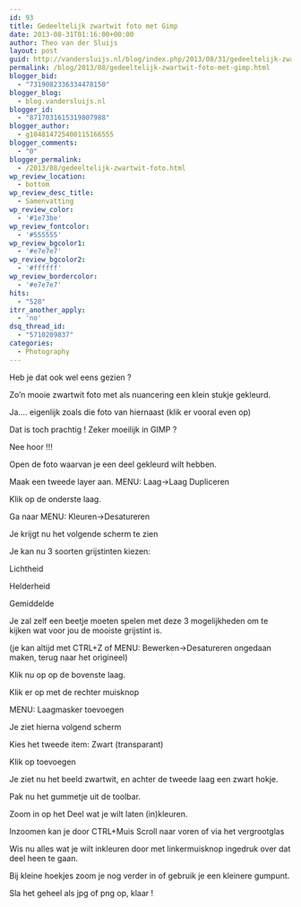 ```yaml
---
id: 93
title: Gedeeltelijk zwartwit foto met Gimp
date: 2013-08-31T01:16:00+00:00
author: Theo van der Sluijs
layout: post
guid: http://vandersluijs.nl/blog/index.php/2013/08/31/gedeeltelijk-zwartwit-foto/
permalink: /blog/2013/08/gedeeltelijk-zwartwit-foto-met-gimp.html
blogger_bid:
  - "7319082336334478150"
blogger_blog:
  - blog.vandersluijs.nl
blogger_id:
  - "8717031615319807988"
blogger_author:
  - g104814725400115166555
blogger_comments:
  - "0"
blogger_permalink:
  - /2013/08/gedeeltelijk-zwartwit-foto.html
wp_review_location:
  - bottom
wp_review_desc_title:
  - Samenvatting
wp_review_color:
  - '#1e73be'
wp_review_fontcolor:
  - '#555555'
wp_review_bgcolor1:
  - '#e7e7e7'
wp_review_bgcolor2:
  - '#ffffff'
wp_review_bordercolor:
  - '#e7e7e7'
hits:
  - "528"
itrr_another_apply:
  - 'no'
dsq_thread_id:
  - "5710209837"
categories:
  - Photography
---
```

Heb je dat ook wel eens gezien ?

Zo’n mooie zwartwit foto met als nuancering een klein stukje gekleurd.

Ja…. eigenlijk zoals die foto van hiernaast (klik er vooral even op)

Dat is toch prachtig ! Zeker moeilijk in GIMP ?

Nee hoor !!! <!--more-->

Open de foto waarvan je een deel gekleurd wilt hebben.

Maak een tweede layer aan. MENU: Laag->Laag Dupliceren

Klik op de onderste laag.

Ga naar MENU: Kleuren->Desatureren

Je krijgt nu het volgende scherm te zien

Je kan nu 3 soorten grijstinten kiezen:
  
Lichtheid
  
Helderheid
  
Gemiddelde

Je zal zelf een beetje moeten spelen met deze 3 mogelijkheden om te kijken wat voor jou de mooiste grijstint is.

(je kan altijd met CTRL+Z of MENU: Bewerken->Desatureren ongedaan maken, terug naar het origineel)

Klik nu op op de bovenste laag.

Klik er op met de rechter muisknop

MENU: Laagmasker toevoegen

Je ziet hierna volgend scherm

Kies het tweede item: Zwart (transparant)

Klik op toevoegen

Je ziet nu het beeld zwartwit, en achter de tweede laag een zwart hokje.

Pak nu het gummetje uit de toolbar.

Zoom in op het Deel wat je wilt laten (in)kleuren.

Inzoomen kan je door CTRL+Muis Scroll naar voren of via het vergrootglas

Wis nu alles wat je wilt inkleuren door met linkermuisknop ingedruk over dat deel heen te gaan.

Bij kleine hoekjes zoom je nog verder in of gebruik je een kleinere gumpunt.

Sla het geheel als jpg of png op, klaar !